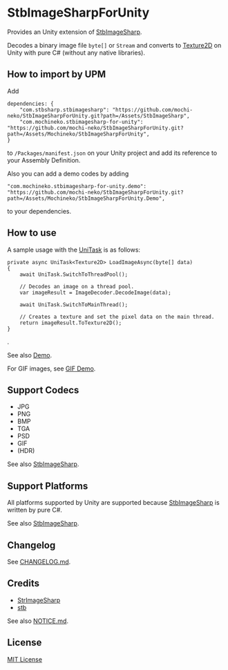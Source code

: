 StbImageSharpForUnity
===

Provides an Unity extension of [StbImageSharp](https://github.com/StbSharp/StbImageSharp).

Decodes a binary image file `byte[]` or `Stream` and converts to [Texture2D](https://docs.unity3d.com/jp/current/ScriptReference/Texture2D-ctor.html) on Unity with pure C# (without any native libraries).

## How to import by UPM

Add

```
dependencies: {
    "com.stbsharp.stbimagesharp": "https://github.com/mochi-neko/StbImageSharpForUnity.git?path=/Assets/StbImageSharp",
    "com.mochineko.stbimagesharp-for-unity": "https://github.com/mochi-neko/StbImageSharpForUnity.git?path=/Assets/Mochineko/StbImageSharpForUnity",
}
```

to `/Packages/manifest.json` on your Unity project and add its reference to your Assembly Definition.

Also you can add a demo codes by adding

```
"com.mochineko.stbimagesharp-for-unity.demo": "https://github.com/mochi-neko/StbImageSharpForUnity.git?path=/Assets/Mochineko/StbImageSharpForUnity.Demo",
```

to your dependencies.


## How to use

A sample usage with the [UniTask](https://github.com/Cysharp/UniTask) is as follows:

```
private async UniTask<Texture2D> LoadImageAsync(byte[] data)
{
    await UniTask.SwitchToThreadPool();

    // Decodes an image on a thread pool.
    var imageResult = ImageDecoder.DecodeImage(data);

    await UniTask.SwitchToMainThread();

    // Creates a texture and set the pixel data on the main thread.
    return imageResult.ToTexture2D();
}
```
.

See also [Demo](https://github.com/mochi-neko/StbImageSharpForUnity/blob/main/Assets/Mochineko/StbImageSharpForUnity.Demo/ImageLoaderDemo.cs).

For GIF images, see [GIF Demo](https://github.com/mochi-neko/StbImageSharpForUnity/blob/main/Assets/Mochineko/StbImageSharpForUnity.Demo/GifLoaderDemo.cs).

## Support Codecs

- JPG
- PNG
- BMP
- TGA
- PSD
- GIF
- (HDR)

See also [StbImageSharp](https://github.com/StbSharp/StbImageSharp).

## Support Platforms

All platforms supported by Unity are supported because [StbImageSharp](https://github.com/StbSharp/StbImageSharp) is written by pure C#.

See also [StbImageSharp](https://github.com/StbSharp/StbImageSharp).

## Changelog

See [CHANGELOG.md](https://github.com/mochi-neko/StbImageSharpForUnity/blob/main/CHANGELOG.md).

## Credits

- [StrImageSharp](https://github.com/StbSharp/StbImageSharp)
- [stb](https://github.com/nothings/stb)

See also [NOTICE.md](https://github.com/mochi-neko/StbImageSharpForUnity/blob/main/NOTICE.md).

## License

[MIT License](https://github.com/mochi-neko/StbImageSharpForUnity/blob/main/LICENSE)
